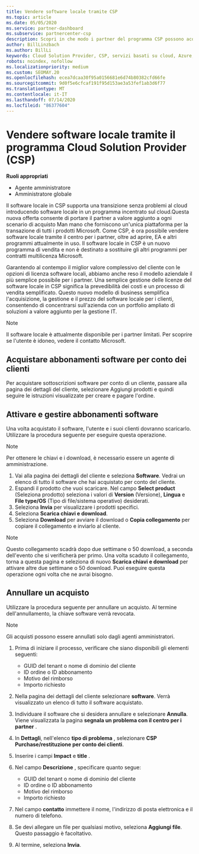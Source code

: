 ```yaml
---
title: Vendere software locale tramite CSP
ms.topic: article
ms.date: 05/05/2020
ms.service: partner-dashboard
ms.subservice: partnercenter-csp
description: Scopri in che modo i partner del programma CSP possono acquistare, gestire, vendere e annullare le sottoscrizioni software locali per conto dei clienti nel centro per i partner.
author: BillLinzbach
ms.author: BillLi
keywords: Cloud Solution Provider, CSP, servizi basati su cloud, Azure, Office 365, Dynamics, partner CSP, vendere in CSP, partner diretto, partner CSP diretto, rivenditore CSP indiretto, CSP diretto, CSP indiretto, modello diretto, modello indiretto, rivenditore indiretto, provider indiretto, provider, server di distribuzione, programma Cloud Solution Provider
robots: noindex, nofollow
ms.localizationpriority: medium
ms.custom: SEOMAY.20
ms.openlocfilehash: ecea7dcaa30f95a0156681e6d74b80382cfd66fe
ms.sourcegitcommit: 9d0f5e6cfcaf191f95d153ae3a53fef1ab3d6f77
ms.translationtype: MT
ms.contentlocale: it-IT
ms.lasthandoff: 07/14/2020
ms.locfileid: "86377604"
---
```

# <a name="sell-on-premise-software-through-the-cloud-solution-provider-csp-program"></a>Vendere software locale tramite il programma Cloud Solution Provider (CSP)

**Ruoli appropriati**

- Agente amministratore
- Amministratore globale

Il software locale in CSP supporta una transizione senza problemi al cloud introducendo software locale in un programma incentrato sul cloud.Questa nuova offerta consente di portare il partner a valore aggiunto a ogni scenario di acquisto Man mano che forniscono un'unica piattaforma per la transazione di tutti i prodotti Microsoft. Come CSP, è ora possibile vendere software locale tramite il centro per i partner, oltre ad aprire, EA e altri programmi attualmente in uso. Il software locale in CSP è un nuovo programma di vendita e non è destinato a sostituire gli altri programmi per contratti multilicenza Microsoft. 
 
Garantendo al contempo il miglior valore complessivo del cliente con le opzioni di licenza software locali, abbiamo anche reso il modello aziendale il più semplice possibile per i partner. Una semplice gestione delle licenze del software locale in CSP significa la prevedibilità dei costi e un processo di vendita semplificato. Questo nuovo modello di business semplifica l'acquisizione, la gestione e il prezzo del software locale per i clienti, consentendo di concentrarsi sull'azienda con un portfolio ampliato di soluzioni a valore aggiunto per la gestione IT. 

>[!NOTE]
>Il software locale è attualmente disponibile per i partner limitati. Per scoprire se l'utente è idoneo, vedere il contatto Microsoft. 


## <a name="buy-software-subscriptions-on-behalf-of-customers"></a>Acquistare abbonamenti software per conto dei clienti

Per acquistare sottoscrizioni software per conto di un cliente, passare alla pagina dei dettagli del cliente, selezionare Aggiungi prodotti e quindi seguire le istruzioni visualizzate per creare e pagare l'ordine.

## <a name="activate-and-manage-software-subscriptions"></a>Attivare e gestire abbonamenti software

Una volta acquistato il software, l'utente e i suoi clienti dovranno scaricarlo. Utilizzare la procedura seguente per eseguire questa operazione. 

>[!NOTE]
>Per ottenere le chiavi e i download, è necessario essere un agente di amministrazione. 

1. Vai alla pagina dei dettagli del cliente e seleziona **Software**. Vedrai un elenco di tutto il software che hai acquistato per conto del cliente. 
2.  Espandi il prodotto che vuoi scaricare. Nel campo **Select product** (Seleziona prodotto) seleziona i valori di **Version** (Versione), **Lingua** e **File type/OS** (Tipo di file/sistema operativo) desiderati. 
3.  Seleziona **Invia** per visualizzare i prodotti specifici. 
4.  Seleziona **Scarica chiavi e download**. 
5.  Seleziona **Download** per avviare il download o **Copia collegamento** per copiare il collegamento e inviarlo al cliente. 

>[!NOTE]
>Questo collegamento scadrà dopo due settimane o 50 download, a seconda dell'evento che si verificherà per primo. Una volta scaduto il collegamento, torna a questa pagina e seleziona di nuovo **Scarica chiavi e download** per attivare altre due settimane o 50 download. Puoi eseguire questa operazione ogni volta che ne avrai bisogno. 


## <a name="cancel-a-purchase"></a>Annullare un acquisto
Utilizzare la procedura seguente per annullare un acquisto. Al termine dell'annullamento, la chiave software verrà revocata. 

>[!NOTE]
>Gli acquisti possono essere annullati solo dagli agenti amministratori. 

1.  Prima di iniziare il processo, verificare che siano disponibili gli elementi seguenti: 
    -   GUID del tenant o nome di dominio del cliente
    -   ID ordine o ID abbonamento
    -   Motivo del rimborso
    -   Importo richiesto

2.  Nella pagina dei dettagli del cliente selezionare **software**. Verrà visualizzato un elenco di tutto il software acquistato. 

3.  Individuare il software che si desidera annullare e selezionare **Annulla**. Viene visualizzata la pagina **segnala un problema con il centro per i partner** . 

4.  In **Dettagli**, nell'elenco **tipo di problema** , selezionare **CSP Purchase/restituzione per conto dei clienti**.

5.  Inserire i campi **Impact** e **title** . 

6.  Nel campo **Descrizione** , specificare quanto segue: 
    -   GUID del tenant o nome di dominio del cliente
    -   ID ordine o ID abbonamento
    -   Motivo del rimborso
    -   Importo richiesto

7.  Nel campo **contatto** immettere il nome, l'indirizzo di posta elettronica e il numero di telefono. 

8.  Se devi allegare un file per qualsiasi motivo, seleziona **Aggiungi file**. Questo passaggio è facoltativo. 

9.  Al termine, seleziona **Invia**.
